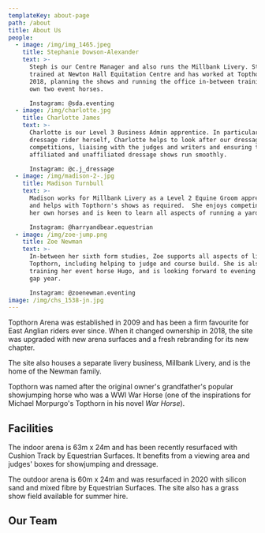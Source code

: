 ```yaml
---
templateKey: about-page
path: /about
title: About Us
people:
  - image: /img/img_1465.jpeg
    title: Stephanie Dowson-Alexander
    text: >-
      Steph is our Centre Manager and also runs the Millbank Livery. Steph
      trained at Newton Hall Equitation Centre and has worked at Topthorn since
      2018, planning the shows and running the office in-between training her
      own two event horses. 

      Instagram: @sda.eventing
  - image: /img/charlotte.jpg
    title: Charlotte James
    text: >-
      Charlotte is our Level 3 Business Admin apprentice. In particular, as a
      dressage rider herself, Charlotte helps to look after our dressage
      competitions, liaising with the judges and writers and ensuring that our
      affiliated and unaffiliated dressage shows run smoothly. 

      Instagram: @c.j_dressage
  - image: /img/madison-2-.jpg
    title: Madison Turnbull
    text: >-
      Madison works for Millbank Livery as a Level 2 Equine Groom apprentice,
      and helps with Topthorn's shows as required.  She enjoys competing with
      her own horses and is keen to learn all aspects of running a yard. 

      Instagram: @harryandbear.equestrian
  - image: /img/zoe-jump.png
    title: Zoe Newman
    text: >-
      In-between her sixth form studies, Zoe supports all aspects of life at
      Topthorn, including helping to judge and course build. She is also
      training her event horse Hugo, and is looking forward to evening in her
      gap year. 

      Instagram: @zoenewman.eventing
image: /img/chs_1538-jn.jpg
---
```


Topthorn Arena was established in 2009 and has been a firm favourite for East Anglian riders ever since. When it changed ownership in 2018, the site was upgraded with new arena surfaces and a fresh rebranding for its new chapter.

The site also houses a separate livery business, Millbank Livery, and is the home of the Newman family.

Topthorn was named after the original owner's grandfather's popular showjumping horse who was a WWI War Horse (one of the inspirations for Michael Morpurgo's Topthorn in his novel _War Horse_).

## Facilities

The indoor arena is 63m x 24m and has been recently resurfaced with Cushion Track by Equestrian Surfaces. It benefits from a viewing area and judges' boxes for showjumping and dressage.

The outdoor arena is 60m x 24m and was resurfaced in 2020 with silicon sand and mixed fibre by Equestrian Surfaces. The site also has a grass show field available for summer hire.

## Our Team
